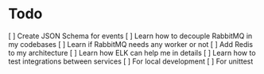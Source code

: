 # Todo

[ ] Create JSON Schema for events
[ ] Learn how to decouple RabbitMQ in my codebases
[ ] Learn if RabbitMQ needs any worker or not
[ ] Add Redis to my architecture
[ ] Learn how ELK can help me in details
[ ] Learn how to test integrations between services
    [ ] For local development
    [ ] For unittest

